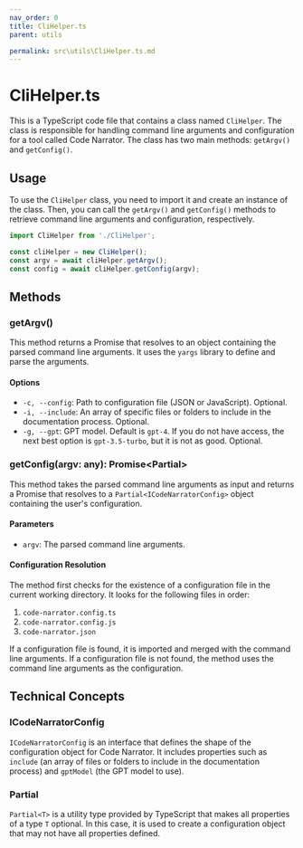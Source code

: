```yaml
---
nav_order: 0
title: CliHelper.ts
parent: utils

permalink: src\utils\CliHelper.ts.md
---
```


# CliHelper.ts

This is a TypeScript code file that contains a class named `CliHelper`. The class is responsible for handling command line arguments and configuration for a tool called Code Narrator. The class has two main methods: `getArgv()` and `getConfig()`.

## Usage

To use the `CliHelper` class, you need to import it and create an instance of the class. Then, you can call the `getArgv()` and `getConfig()` methods to retrieve command line arguments and configuration, respectively.

```typescript
import CliHelper from './CliHelper';

const cliHelper = new CliHelper();
const argv = await cliHelper.getArgv();
const config = await cliHelper.getConfig(argv);
```

## Methods

### getArgv()

This method returns a Promise that resolves to an object containing the parsed command line arguments. It uses the `yargs` library to define and parse the arguments.

#### Options

- `-c, --config`: Path to configuration file (JSON or JavaScript). Optional.
- `-i, --include`: An array of specific files or folders to include in the documentation process. Optional.
- `-g, --gpt`: GPT model. Default is `gpt-4`. If you do not have access, the next best option is `gpt-3.5-turbo`, but it is not as good. Optional.

### getConfig(argv: any): Promise<Partial<ICodeNarratorConfig>>

This method takes the parsed command line arguments as input and returns a Promise that resolves to a `Partial<ICodeNarratorConfig>` object containing the user's configuration.

#### Parameters

- `argv`: The parsed command line arguments.

#### Configuration Resolution

The method first checks for the existence of a configuration file in the current working directory. It looks for the following files in order:

1. `code-narrator.config.ts`
2. `code-narrator.config.js`
3. `code-narrator.json`

If a configuration file is found, it is imported and merged with the command line arguments. If a configuration file is not found, the method uses the command line arguments as the configuration.

## Technical Concepts

### ICodeNarratorConfig

`ICodeNarratorConfig` is an interface that defines the shape of the configuration object for Code Narrator. It includes properties such as `include` (an array of files or folders to include in the documentation process) and `gptModel` (the GPT model to use).

### Partial<T>

`Partial<T>` is a utility type provided by TypeScript that makes all properties of a type `T` optional. In this case, it is used to create a configuration object that may not have all properties defined.